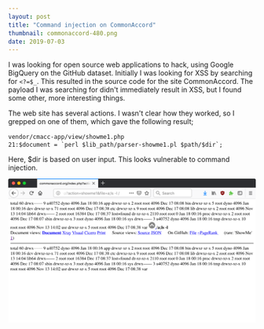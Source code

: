 ```yaml
---
layout: post
title: "Command injection on CommonAccord"
thumbnail: commonaccord-480.png
date: 2019-07-03
---
```



I was looking for open source web applications to hack, using Google BigQuery on the GitHub dataset. Initially I was looking for XSS by searching for `<?=$_`. This resulted in the source code for the site CommonAccord. The payload I was searching for didn't immediately result in XSS, but I found some other, more interesting things.

The web site has several actions. I wasn't clear how they worked, so I grepped on one of them, which gave the following result;

    vendor/cmacc-app/view/showme1.php
    21:$document = `perl $lib_path/parser-showme1.pl $path/$dir`;

Here, $dir is based on user input. This looks vulnerable to command injection.

<img src="/images/commonaccord-ls.png" width="680">